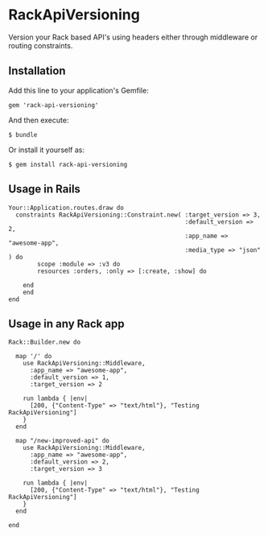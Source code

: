 # RackApiVersioning

Version your Rack based API's using headers either through middleware or routing constraints.

## Installation

Add this line to your application's Gemfile:

    gem 'rack-api-versioning'

And then execute:

    $ bundle

Or install it yourself as:

    $ gem install rack-api-versioning

## Usage in Rails

    Your::Application.routes.draw do
      constraints RackApiVersioning::Constraint.new( :target_version => 3,
                                                     :default_version => 2,
                                                     :app_name => "awesome-app",
                                                     :media_type => "json" ) do
    		scope :module => :v3 do
      		resources :orders, :only => [:create, :show] do

      	end
     	end
    end

## Usage in any Rack app

    Rack::Builder.new do
      
      map '/' do        
        use RackApiVersioning::Middleware, 
          :app_name => "awesome-app",
          :default_version => 1,
          :target_version => 2

        run lambda { |env| 
          [200, {"Content-Type" => "text/html"}, "Testing RackApiVersioning"] 
        }
      end

      map "/new-improved-api" do
        use RackApiVersioning::Middleware, 
          :app_name => "awesome-app",
          :default_version => 2,
          :target_version => 3

        run lambda { |env| 
          [200, {"Content-Type" => "text/html"}, "Testing RackApiVersioning"] 
        } 
      end
      
    end
